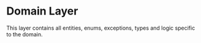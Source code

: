 ﻿# Domain Layer

This layer contains all entities, enums, exceptions, types and logic specific to the domain.